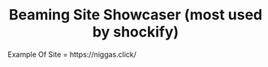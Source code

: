 <h1 align="center">
  Beaming Site Showcaser (most used by shockify)
</h1>
Example Of Site = https://niggas.click/
